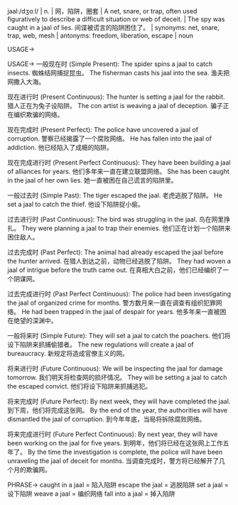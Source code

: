 jaal:/dʒɑːl/ | n. | 网，陷阱，圈套 | A net, snare, or trap, often used figuratively to describe a difficult situation or web of deceit. |  The spy was caught in a jaal of lies.  间谍被谎言的陷阱困住了。 | synonyms: net, snare, trap, web, mesh | antonyms: freedom, liberation, escape | noun

USAGE->

USAGE->
一般现在时 (Simple Present):
The spider spins a jaal to catch insects. 蜘蛛结网捕捉昆虫。
The fisherman casts his jaal into the sea. 渔夫把网撒入大海。

现在进行时 (Present Continuous):
The hunter is setting a jaal for the rabbit. 猎人正在为兔子设陷阱。
The con artist is weaving a jaal of deception. 骗子正在编织欺骗的网络。

现在完成时 (Present Perfect):
The police have uncovered a jaal of corruption. 警察已经揭露了一个腐败网络。
He has fallen into the jaal of addiction. 他已经陷入了成瘾的陷阱。

现在完成进行时 (Present Perfect Continuous):
They have been building a jaal of alliances for years. 他们多年来一直在建立联盟网络。
She has been caught in the jaal of her own lies. 她一直被困在自己谎言的陷阱里。

一般过去时 (Simple Past):
The tiger escaped the jaal. 老虎逃脱了陷阱。
He set a jaal to catch the thief. 他设下陷阱捉小偷。


过去进行时 (Past Continuous):
The bird was struggling in the jaal. 鸟在网里挣扎。
They were planning a jaal to trap their enemies. 他们正在计划一个陷阱来困住敌人。

过去完成时 (Past Perfect):
The animal had already escaped the jaal before the hunter arrived. 在猎人到达之前，动物已经逃脱了陷阱。
They had woven a jaal of intrigue before the truth came out. 在真相大白之前，他们已经编织了一个阴谋网。

过去完成进行时 (Past Perfect Continuous):
The police had been investigating the jaal of organized crime for months. 警方数月来一直在调查有组织犯罪网络。
He had been trapped in the jaal of despair for years. 他多年来一直被困在绝望的深渊中。

一般将来时 (Simple Future):
They will set a jaal to catch the poachers. 他们将设下陷阱来抓捕偷猎者。
The new regulations will create a jaal of bureaucracy. 新规定将造成官僚主义的网。

将来进行时 (Future Continuous):
We will be inspecting the jaal for damage tomorrow. 我们明天将检查网的损坏情况。
They will be setting a jaal to catch the escaped convict. 他们将设下陷阱来抓捕逃犯。

将来完成时 (Future Perfect):
By next week, they will have completed the jaal. 到下周，他们将完成这张网。
By the end of the year, the authorities will have dismantled the jaal of corruption. 到今年年底，当局将拆除腐败网络。

将来完成进行时 (Future Perfect Continuous):
By next year, they will have been working on the jaal for five years. 到明年，他们将已经在这张网上工作五年了。
By the time the investigation is complete, the police will have been unraveling the jaal of deceit for months. 当调查完成时，警方将已经解开了几个月的欺骗网。


PHRASE->
caught in a jaal = 陷入陷阱
escape the jaal = 逃脱陷阱
set a jaal = 设下陷阱
weave a jaal = 编织网络
fall into a jaal = 掉入陷阱
